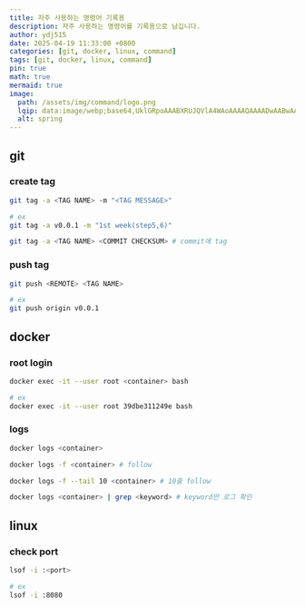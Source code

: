 ```yaml
---
title: 자주 사용하는 명령어 기록용
description: 자주 사용하는 명령어를 기록용으로 남깁니다.
author: ydj515
date: 2025-04-19 11:33:00 +0800
categories: [git, docker, linux, command]
tags: [git, docker, linux, command]
pin: true
math: true
mermaid: true
image:
  path: /assets/img/command/logo.png
  lqip: data:image/webp;base64,UklGRpoAAABXRUJQVlA4WAoAAAAQAAAADwAABwAAQUxQSDIAAAARL0AmbZurmr57yyIiqE8oiG0bejIYEQTgqiDA9vqnsUSI6H+oAERp2HZ65qP/VIAWAFZQOCBCAAAA8AEAnQEqEAAIAAVAfCWkAALp8sF8rgRgAP7o9FDvMCkMde9PK7euH5M1m6VWoDXf2FkP3BqV0ZYbO6NA/VFIAAAA
  alt: spring
---
```


## git

### create tag

```sh
git tag -a <TAG NAME> -m "<TAG MESSAGE>"

# ex
git tag -a v0.0.1 -m "1st week(step5,6)"

git tag -a <TAG NAME> <COMMIT CHECKSUM> # commit에 tag
```

### push tag

```sh
git push <REMOTE> <TAG NAME>

# ex
git push origin v0.0.1   
```



## docker

### root login

```sh
docker exec -it --user root <container> bash

# ex
docker exec -it --user root 39dbe311249e bash
```

### logs

```sh
docker logs <container>

docker logs -f <container> # follow

docker logs -f --tail 10 <container> # 10줄 follow

docker logs <container> | grep <keyword> # keyword만 로그 확인
```

## linux

### check port
```sh
lsof -i :<port>

# ex
lsof -i :8080
```